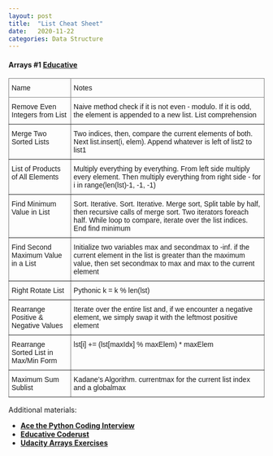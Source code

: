 ```yaml
---
layout: post
title:  "List Cheat Sheet"
date:   2020-11-22
categories: Data Structure
---
```

#### Arrays #1 [Educative][educative-lists-python-path]
<style type="text/css">
.tg  {border-collapse:collapse;border-spacing:0;}
.tg td{border-color:black;border-style:solid;border-width:1px;font-family:Arial, sans-serif;font-size:14px;
  overflow:hidden;padding:10px 5px;word-break:normal;}
.tg th{border-color:black;border-style:solid;border-width:1px;font-family:Arial, sans-serif;font-size:14px;
  font-weight:normal;overflow:hidden;padding:10px 5px;word-break:normal;}
.tg .tg-0pky{border-color:inherit;text-align:left;vertical-align:top}
</style>
<table class="tg">
<thead>
  <tr>
    <th class="tg-0pky">Name </th>
    <th class="tg-0pky">Notes</th>
  </tr>
</thead>
<tbody>
  <tr>
    <td class="tg-0pky">Remove Even Integers from List</td>
    <td class="tg-0pky">Naive method check if it is not even - modulo. If it is odd, the element is appended to a new list. List comprehension</td>
  </tr>
  <tr>
    <td class="tg-0pky">Merge Two Sorted Lists</td>
    <td class="tg-0pky">Two indices, then, compare the current elements of both. Next list.insert(i, elem). Append whatever is left of list2 to list1</td>
  </tr>
  <tr>
    <td class="tg-0pky">List of Products of All Elements</td>
    <td class="tg-0pky">Multiply everything by everything. From left side multiply every element. Then multiply everything from right side - for i in range(len(lst)-1, -1, -1)</td>
  </tr>
  <tr>
    <td class="tg-0pky">Find Minimum Value in List</td>
    <td class="tg-0pky">Sort. Iterative. Sort. Iterative. Merge sort, Split table by half, then recursive calls of merge sort. Two iterators foreach half. While loop to compare, iterate over the list indices. End find minimum</td>
  </tr>
  <tr>
    <td class="tg-0pky">Find Second Maximum Value in a List</td>
    <td class="tg-0pky">Initialize two variables max and secondmax to -inf. if the current element in the list is greater than the maximum value, then set secondmax to max and max to the current element</td>
  </tr>
  <tr>
    <td class="tg-0pky">Right Rotate List</td>
    <td class="tg-0pky">Pythonic k = k % len(lst)</td>
  </tr>
  <tr>
    <td class="tg-0pky">Rearrange Positive &amp; Negative Values</td>
    <td class="tg-0pky">Iterate over the entire list and, if we encounter a negative element, we simply swap it with the leftmost positive element</td>
  </tr>
  <tr>
    <td class="tg-0pky">Rearrange Sorted List in Max/Min Form</td>
    <td class="tg-0pky">lst[i] += (lst[maxIdx] % maxElem) * maxElem</td>
  </tr>
  <tr>
    <td class="tg-0pky">Maximum Sum Sublist</td>
    <td class="tg-0pky">Kadane’s Algorithm. currentmax for the current list index and a globalmax</td>
  </tr>
</tbody>
</table>

Additional materials:
* **[Ace the Python Coding Interview][educative-lists-python-path]**
* **[Educative Coderust][educative-coderust]**
* **[Udacity Arrays Exercises][udacity-array]**

[educative-coderust]: https://www.educative.io/courses/data-structures-coding-interviews-python/gx2vRWpY693
[educative-lists-python-path]: https://www.educative.io/module/lesson/data-structures-in-python/393G9ZlnOEQ
[udacity-array]: https://www.educative.io/module/lesson/data-structures-in-python/393G9ZlnOEQ
